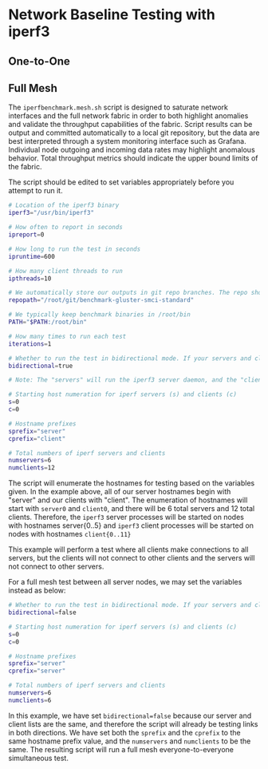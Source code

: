 # Network Baseline Testing with iperf3

## One-to-One

## Full Mesh
The `iperfbenchmark.mesh.sh` script is designed to saturate network interfaces and the full network fabric in order to both highlight anomalies and validate the throughput capabilities of the fabric. Script results can be output and committed automatically to a local git repository, but the data are best interpreted through a system monitoring interface such as Grafana. Individual node outgoing and incoming data rates may highlight anomalous behavior. Total throughput metrics should indicate the upper bound limits of the fabric.

The script should be edited to set variables appropriately before you attempt to run it.

```bash
# Location of the iperf3 binary
iperf3="/usr/bin/iperf3"

# How often to report in seconds
ipreport=0

# How long to run the test in seconds
ipruntime=600

# How many client threads to run
ipthreads=10

# We automatically store our outputs in git repo branches. The repo should already exist at the below path.
repopath="/root/git/benchmark-gluster-smci-standard"

# We typically keep benchmark binaries in /root/bin
PATH="$PATH:/root/bin"

# How many times to run each test
iterations=1

# Whether to run the test in bidirectional mode. If your servers and clients lists overlap, then you might want to set this to false.
bidirectional=true

# Note: The "servers" will run the iperf3 server daemon, and the "clients" will run the iperf3 client commands to connect to those daemons. Think of the "servers" as destination and the "clients" as source.

# Starting host numeration for iperf servers (s) and clients (c)
s=0
c=0

# Hostname prefixes
sprefix="server"
cprefix="client"

# Total numbers of iperf servers and clients
numservers=6
numclients=12
```

The script will enumerate the hostnames for testing based on the variables given. In the example above, all of our server hostnames begin with "server" and our clients with "client". The enumeration of hostnames will start with `server0` and `client0`, and there will be 6 total servers and 12 total clients. Therefore, the `iperf3` server processes will be started on nodes with hostnames server{0..5} and `iperf3` client processes will be started on nodes with hostnames `client{0..11}`

This example will perform a test where all clients make connections to all servers, but the clients will not connect to other clients and the servers will not connect to other servers.

For a full mesh test between all server nodes, we may set the variables instead as below:

```bash
# Whether to run the test in bidirectional mode. If your servers and clients lists overlap, then you might want to set this to false.
bidirectional=false

# Starting host numeration for iperf servers (s) and clients (c)
s=0
c=0

# Hostname prefixes
sprefix="server"
cprefix="server"

# Total numbers of iperf servers and clients
numservers=6
numclients=6
```

In this example, we have set `bidirectional=false` because our server and client lists are the same, and therefore the script will already be testing links in both directions. We have set both the `sprefix` and the `cprefix` to the same hostname prefix value, and the `numservers` and `numclients` to be the same. The resulting script will run a full mesh everyone-to-everyone simultaneous test.
